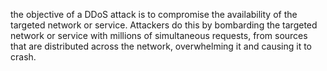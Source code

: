the objective of a DDoS attack is to compromise the availability of the targeted network or service. Attackers do this by bombarding the targeted network or service with millions of simultaneous requests, from sources that are distributed across the network, overwhelming it and causing it to crash.